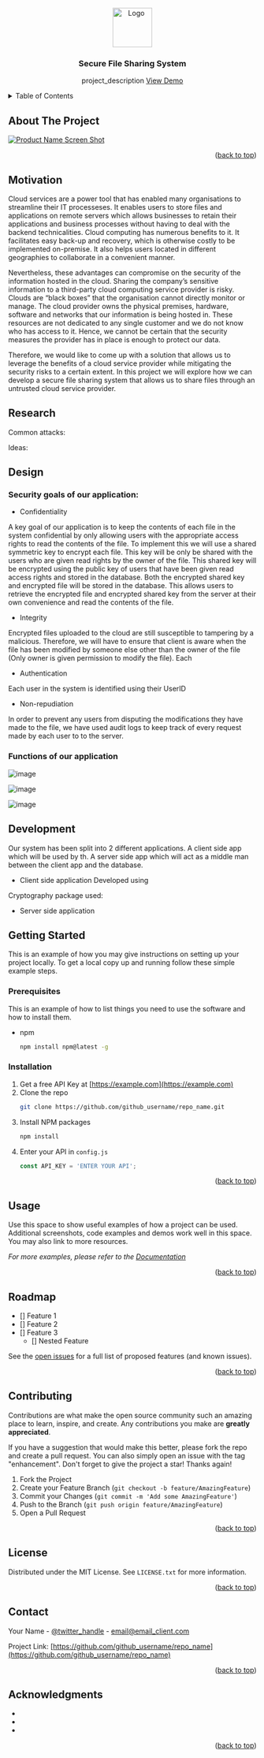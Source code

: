 <div id="top"></div>

<!-- PROJECT LOGO -->
<br />
<div align="center">
  <a href="https://github.com/github_username/repo_name">
    <img src="images/logo.png" alt="Logo" width="80" height="80">
  </a>

<h3 align="center">Secure File Sharing System</h3>

  <p align="center">
    project_description
    <a href="https://github.com/github_username/repo_name">View Demo</a>
  </p>
</div>



<!-- TABLE OF CONTENTS -->
<details>
  <summary>Table of Contents</summary>
  <ol>
    <li>
      <a href="#about-the-project">About The Project</a>
      <ul>
        <li><a href="#built-with">Built With</a></li>
      </ul>
    </li>
    <li>
      <a href="#getting-started">Getting Started</a>
      <ul>
        <li><a href="#prerequisites">Prerequisites</a></li>
        <li><a href="#installation">Installation</a></li>
      </ul>
    </li>
    <li><a href="#usage">Usage</a></li>
    <li><a href="#roadmap">Roadmap</a></li>
    <li><a href="#contributing">Contributing</a></li>
    <li><a href="#license">License</a></li>
    <li><a href="#contact">Contact</a></li>
    <li><a href="#acknowledgments">Acknowledgments</a></li>
  </ol>
</details>

<!-- ABOUT THE PROJECT -->
## About The Project

[![Product Name Screen Shot][product-screenshot]](https://example.com)

<p align="right">(<a href="#top">back to top</a>)</p>

<!-- Motivation -->
## Motivation
Cloud services are a power tool that has enabled many organisations to streamline their IT processeses. It enables users to store files and applications on remote servers which allows businesses to retain their applications and business processes without having to deal with the backend technicalities. Cloud computing has numerous benefits to it. It facilitates easy back-up and recovery, which is otherwise costly to be implemented on-premise. It also helps users located in different geographies to collaborate in a  convenient manner.

Nevertheless, these advantages can compromise on the security of the information hosted in the cloud. Sharing the company’s sensitive information to a third-party cloud computing service provider is risky. Clouds are “black boxes” that the organisation cannot directly monitor or manage. The cloud provider owns the physical premises, hardware, software and networks that our information is being hosted in. These resources are not dedicated to any single customer and we do not know who has access to it. Hence, we cannot be certain that the security measures the provider has in place is enough to protect our data.

Therefore, we would like to come up with a solution that allows us to leverage the benefits of a cloud service provider while mitigating the security risks to a certain extent. In this project we will explore how we can develop a secure file sharing system that allows us to share files through an untrusted cloud service provider. 

<!-- Research -->
## Research
Common attacks:

Ideas:

<!-- Design -->
## Design

### Security goals of our application:

* Confidentiality

A key goal of our application is to keep the contents of each file in the system confidential by only allowing users with the appropriate access rights to read the contents of the file. To implement this we will use a shared symmetric key to encrypt each file. This key will be only be shared with the users who are given read rights by the owner of the file. This shared key will be encrypted using the public key of users that have been given read access rights and stored in the database. Both the encrypted shared key and encrypted file will be stored in the database. This allows users to retrieve the encrypted file and encrypted shared key from the server at their own convenience and read the contents of the file.

* Integrity

Encrypted files uploaded to the cloud are still susceptible to tampering by a malicious. Therefore, we will have to ensure that client is aware when the file has been modified by someone else other than the owner of the file (Only owner is given permission to modify the file). Each 

* Authentication

Each user in the system is identified using their UserID 

* Non-repudiation

In order to prevent any users from disputing the modifications they have made to the file, we have used audit logs to keep track of every request made by each user to to the server.

### Functions of our application

![image](https://user-images.githubusercontent.com/44928185/143735107-3cf993e1-1070-4679-85d8-a82cce644f84.png)

![image](https://user-images.githubusercontent.com/44928185/143735244-8dbb947d-fd9e-428d-8e17-60b22c89b8f7.png)

![image](https://user-images.githubusercontent.com/44928185/143735555-ba707547-b5d3-45be-b132-51f4bd7b949b.png)




<!-- Development -->
## Development
Our system has been split into 2 different applications. A client side app which will be used by th. A server side app which will act as a middle man between the client app and the database.

* Client side application
Developed using 

Cryptography package used:


* Server side application

<!-- GETTING STARTED -->
## Getting Started

This is an example of how you may give instructions on setting up your project locally.
To get a local copy up and running follow these simple example steps.

### Prerequisites

This is an example of how to list things you need to use the software and how to install them.
* npm
  ```sh
  npm install npm@latest -g
  ```

### Installation

1. Get a free API Key at [https://example.com](https://example.com)
2. Clone the repo
   ```sh
   git clone https://github.com/github_username/repo_name.git
   ```
3. Install NPM packages
   ```sh
   npm install
   ```
4. Enter your API in `config.js`
   ```js
   const API_KEY = 'ENTER YOUR API';
   ```

<p align="right">(<a href="#top">back to top</a>)</p>



<!-- USAGE EXAMPLES -->
## Usage

Use this space to show useful examples of how a project can be used. Additional screenshots, code examples and demos work well in this space. You may also link to more resources.

_For more examples, please refer to the [Documentation](https://example.com)_

<p align="right">(<a href="#top">back to top</a>)</p>



<!-- ROADMAP -->
## Roadmap

- [] Feature 1
- [] Feature 2
- [] Feature 3
    - [] Nested Feature

See the [open issues](https://github.com/github_username/repo_name/issues) for a full list of proposed features (and known issues).

<p align="right">(<a href="#top">back to top</a>)</p>



<!-- CONTRIBUTING -->
## Contributing

Contributions are what make the open source community such an amazing place to learn, inspire, and create. Any contributions you make are **greatly appreciated**.

If you have a suggestion that would make this better, please fork the repo and create a pull request. You can also simply open an issue with the tag "enhancement".
Don't forget to give the project a star! Thanks again!

1. Fork the Project
2. Create your Feature Branch (`git checkout -b feature/AmazingFeature`)
3. Commit your Changes (`git commit -m 'Add some AmazingFeature'`)
4. Push to the Branch (`git push origin feature/AmazingFeature`)
5. Open a Pull Request

<p align="right">(<a href="#top">back to top</a>)</p>



<!-- LICENSE -->
## License

Distributed under the MIT License. See `LICENSE.txt` for more information.

<p align="right">(<a href="#top">back to top</a>)</p>



<!-- CONTACT -->
## Contact

Your Name - [@twitter_handle](https://twitter.com/twitter_handle) - email@email_client.com

Project Link: [https://github.com/github_username/repo_name](https://github.com/github_username/repo_name)

<p align="right">(<a href="#top">back to top</a>)</p>



<!-- ACKNOWLEDGMENTS -->
## Acknowledgments

* []()
* []()
* []()

<p align="right">(<a href="#top">back to top</a>)</p>



<!-- MARKDOWN LINKS & IMAGES -->
<!-- https://www.markdownguide.org/basic-syntax/#reference-style-links -->
[contributors-shield]: https://img.shields.io/github/contributors/github_username/repo_name.svg?style=for-the-badge
[contributors-url]: https://github.com/github_username/repo_name/graphs/contributors
[forks-shield]: https://img.shields.io/github/forks/github_username/repo_name.svg?style=for-the-badge
[forks-url]: https://github.com/github_username/repo_name/network/members
[stars-shield]: https://img.shields.io/github/stars/github_username/repo_name.svg?style=for-the-badge
[stars-url]: https://github.com/github_username/repo_name/stargazers
[issues-shield]: https://img.shields.io/github/issues/github_username/repo_name.svg?style=for-the-badge
[issues-url]: https://github.com/github_username/repo_name/issues
[license-shield]: https://img.shields.io/github/license/github_username/repo_name.svg?style=for-the-badge
[license-url]: https://github.com/github_username/repo_name/blob/master/LICENSE.txt
[linkedin-shield]: https://img.shields.io/badge/-LinkedIn-black.svg?style=for-the-badge&logo=linkedin&colorB=555
[linkedin-url]: https://linkedin.com/in/linkedin_username
[product-screenshot]: images/screenshot.png

